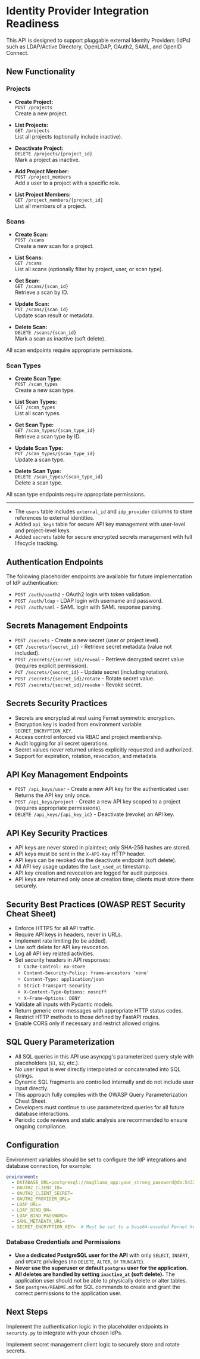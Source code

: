 # Identity Provider Integration Readiness

This API is designed to support pluggable external Identity Providers (IdPs) such as LDAP/Active Directory, OpenLDAP, OAuth2, SAML, and OpenID Connect.

## New Functionality

### Projects

- **Create Project:**  
  `POST /projects`  
  Create a new project.

- **List Projects:**  
  `GET /projects`  
  List all projects (optionally include inactive).

- **Deactivate Project:**  
  `DELETE /projects/{project_id}`  
  Mark a project as inactive.

- **Add Project Member:**  
  `POST /project_members`  
  Add a user to a project with a specific role.

- **List Project Members:**  
  `GET /project_members/{project_id}`  
  List all members of a project.

### Scans

- **Create Scan:**  
  `POST /scans`  
  Create a new scan for a project.

- **List Scans:**  
  `GET /scans`  
  List all scans (optionally filter by project, user, or scan type).

- **Get Scan:**  
  `GET /scans/{scan_id}`  
  Retrieve a scan by ID.

- **Update Scan:**  
  `PUT /scans/{scan_id}`  
  Update scan result or metadata.

- **Delete Scan:**  
  `DELETE /scans/{scan_id}`  
  Mark a scan as inactive (soft delete).

All scan endpoints require appropriate permissions.

### Scan Types

- **Create Scan Type:**  
  `POST /scan_types`  
  Create a new scan type.

- **List Scan Types:**  
  `GET /scan_types`  
  List all scan types.

- **Get Scan Type:**  
  `GET /scan_types/{scan_type_id}`  
  Retrieve a scan type by ID.

- **Update Scan Type:**  
  `PUT /scan_types/{scan_type_id}`  
  Update a scan type.

- **Delete Scan Type:**  
  `DELETE /scan_types/{scan_type_id}`  
  Delete a scan type.

All scan type endpoints require appropriate permissions.

---

- The `users` table includes `external_id` and `idp_provider` columns to store references to external identities.
- Added `api_keys` table for secure API key management with user-level and project-level keys.
- Added `secrets` table for secure encrypted secrets management with full lifecycle tracking.

## Authentication Endpoints

The following placeholder endpoints are available for future implementation of IdP authentication:

- `POST /auth/oauth2` - OAuth2 login with token validation.
- `POST /auth/ldap` - LDAP login with username and password.
- `POST /auth/saml` - SAML login with SAML response parsing.

## Secrets Management Endpoints

- `POST /secrets` - Create a new secret (user or project level).
- `GET /secrets/{secret_id}` - Retrieve secret metadata (value not included).
- `POST /secrets/{secret_id}/reveal` - Retrieve decrypted secret value (requires explicit permission).
- `PUT /secrets/{secret_id}` - Update secret (including rotation).
- `POST /secrets/{secret_id}/rotate` - Rotate secret value.
- `POST /secrets/{secret_id}/revoke` - Revoke secret.

## Secrets Security Practices

- Secrets are encrypted at rest using Fernet symmetric encryption.
- Encryption key is loaded from environment variable `SECRET_ENCRYPTION_KEY`.
- Access control enforced via RBAC and project membership.
- Audit logging for all secret operations.
- Secret values never returned unless explicitly requested and authorized.
- Support for expiration, rotation, revocation, and metadata.

## API Key Management Endpoints

- `POST /api_keys/user` - Create a new API key for the authenticated user. Returns the API key only once.
- `POST /api_keys/project` - Create a new API key scoped to a project (requires appropriate permissions).
- `DELETE /api_keys/{api_key_id}` - Deactivate (revoke) an API key.

## API Key Security Practices

- API keys are never stored in plaintext; only SHA-256 hashes are stored.
- API keys must be sent in the `X-API-Key` HTTP header.
- API keys can be revoked via the deactivate endpoint (soft delete).
- All API key usage updates the `last_used_at` timestamp.
- API key creation and revocation are logged for audit purposes.
- API keys are returned only once at creation time; clients must store them securely.

## Security Best Practices (OWASP REST Security Cheat Sheet)

- Enforce HTTPS for all API traffic.
- Require API keys in headers, never in URLs.
- Implement rate limiting (to be added).
- Use soft delete for API key revocation.
- Log all API key related activities.
- Set security headers in API responses:
  - `Cache-Control: no-store`
  - `Content-Security-Policy: frame-ancestors 'none'`
  - `Content-Type: application/json`
  - `Strict-Transport-Security`
  - `X-Content-Type-Options: nosniff`
  - `X-Frame-Options: DENY`
- Validate all inputs with Pydantic models.
- Return generic error messages with appropriate HTTP status codes.
- Restrict HTTP methods to those defined by FastAPI routes.
- Enable CORS only if necessary and restrict allowed origins.

## SQL Query Parameterization

- All SQL queries in this API use asyncpg's parameterized query style with placeholders (`$1`, `$2`, etc.).
- No user input is ever directly interpolated or concatenated into SQL strings.
- Dynamic SQL fragments are controlled internally and do not include user input directly.
- This approach fully complies with the OWASP Query Parameterization Cheat Sheet.
- Developers must continue to use parameterized queries for all future database interactions.
- Periodic code reviews and static analysis are recommended to ensure ongoing compliance.

## Configuration

Environment variables should be set to configure the IdP integrations and database connection, for example:

```yaml
environment:
  - DATABASE_URL=postgresql://magllama_app:your_strong_password@db:5432/postgres
  - OAUTH2_CLIENT_ID=
  - OAUTH2_CLIENT_SECRET=
  - OAUTH2_PROVIDER_URL=
  - LDAP_URL=
  - LDAP_BIND_DN=
  - LDAP_BIND_PASSWORD=
  - SAML_METADATA_URL=
  - SECRET_ENCRYPTION_KEY=  # Must be set to a base64-encoded Fernet key
```

### Database Credentials and Permissions

- **Use a dedicated PostgreSQL user for the API** with only `SELECT`, `INSERT`, and `UPDATE` privileges (no `DELETE`, `ALTER`, or `TRUNCATE`).
- **Never use the superuser or default `postgres` user for the application.**
- **All deletes are handled by setting `inactive_at` (soft delete).** The application user should not be able to physically delete or alter tables.
- See `postgres/README.md` for SQL commands to create and grant the correct permissions to the application user.

## Next Steps

Implement the authentication logic in the placeholder endpoints in `security.py` to integrate with your chosen IdPs.

Implement secret management client logic to securely store and rotate secrets.

````
